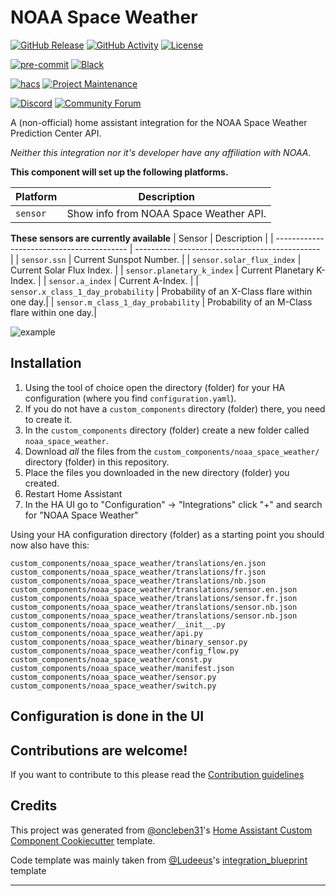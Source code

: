 # NOAA Space Weather

[![GitHub Release][releases-shield]][releases]
[![GitHub Activity][commits-shield]][commits]
[![License][license-shield]](LICENSE)

[![pre-commit][pre-commit-shield]][pre-commit]
[![Black][black-shield]][black]

[![hacs][hacsbadge]][hacs]
[![Project Maintenance][maintenance-shield]][user_profile]

[![Discord][discord-shield]][discord]
[![Community Forum][forum-shield]][forum]

A (non-official) home assistant integration for the NOAA Space Weather Prediction Center API.

_Neither this integration nor it's developer have any affiliation with NOAA._

**This component will set up the following platforms.**

| Platform | Description                            |
| -------- | -------------------------------------- |
| `sensor` | Show info from NOAA Space Weather API. |

**These sensors are currently available**
| Sensor | Description |
| ----------------------------------------- | ---------------------------------------------- |
| `sensor.ssn` | Current Sunspot Number. |
| `sensor.solar_flux_index` | Current Solar Flux Index. |
| `sensor.planetary_k_index` | Current Planetary K-Index. |
| `sensor.a_index` | Current A-Index. |
| `sensor.x_class_1_day_probability` | Probability of an X-Class flare within one day.|
| `sensor.m_class_1_day_probability` | Probability of an M-Class flare within one day.|

![example][exampleimg]

## Installation

1. Using the tool of choice open the directory (folder) for your HA configuration (where you find `configuration.yaml`).
2. If you do not have a `custom_components` directory (folder) there, you need to create it.
3. In the `custom_components` directory (folder) create a new folder called `noaa_space_weather`.
4. Download _all_ the files from the `custom_components/noaa_space_weather/` directory (folder) in this repository.
5. Place the files you downloaded in the new directory (folder) you created.
6. Restart Home Assistant
7. In the HA UI go to "Configuration" -> "Integrations" click "+" and search for "NOAA Space Weather"

Using your HA configuration directory (folder) as a starting point you should now also have this:

```text
custom_components/noaa_space_weather/translations/en.json
custom_components/noaa_space_weather/translations/fr.json
custom_components/noaa_space_weather/translations/nb.json
custom_components/noaa_space_weather/translations/sensor.en.json
custom_components/noaa_space_weather/translations/sensor.fr.json
custom_components/noaa_space_weather/translations/sensor.nb.json
custom_components/noaa_space_weather/translations/sensor.nb.json
custom_components/noaa_space_weather/__init__.py
custom_components/noaa_space_weather/api.py
custom_components/noaa_space_weather/binary_sensor.py
custom_components/noaa_space_weather/config_flow.py
custom_components/noaa_space_weather/const.py
custom_components/noaa_space_weather/manifest.json
custom_components/noaa_space_weather/sensor.py
custom_components/noaa_space_weather/switch.py
```

## Configuration is done in the UI

<!---->

## Contributions are welcome!

If you want to contribute to this please read the [Contribution guidelines](CONTRIBUTING.md)

## Credits

This project was generated from [@oncleben31](https://github.com/oncleben31)'s [Home Assistant Custom Component Cookiecutter](https://github.com/oncleben31/cookiecutter-homeassistant-custom-component) template.

Code template was mainly taken from [@Ludeeus](https://github.com/ludeeus)'s [integration_blueprint][integration_blueprint] template

---

[integration_blueprint]: https://github.com/custom-components/integration_blueprint
[black]: https://github.com/psf/black
[black-shield]: https://img.shields.io/badge/code%20style-black-000000.svg?style=for-the-badge
[commits-shield]: https://img.shields.io/github/commit-activity/y/tcarwash/home-assistant_noaa-space-weather.svg?style=for-the-badge
[commits]: https://github.com/tcarwash/home-assistant_noaa-space-weather/commits/main
[hacs]: https://hacs.xyz
[hacsbadge]: https://img.shields.io/badge/HACS-Custom-orange.svg?style=for-the-badge
[discord]: https://discord.gg/Qa5fW2R
[discord-shield]: https://img.shields.io/discord/330944238910963714.svg?style=for-the-badge
[exampleimg]: example.png
[forum-shield]: https://img.shields.io/badge/community-forum-brightgreen.svg?style=for-the-badge
[forum]: https://community.home-assistant.io/
[license-shield]: https://img.shields.io/github/license/tcarwash/home-assistant_noaa-space-weather.svg?style=for-the-badge
[maintenance-shield]: https://img.shields.io/badge/maintainer-%40tcarwash-blue.svg?style=for-the-badge
[pre-commit]: https://github.com/pre-commit/pre-commit
[pre-commit-shield]: https://img.shields.io/badge/pre--commit-enabled-brightgreen?style=for-the-badge
[releases-shield]: https://img.shields.io/github/release/tcarwash/home-assistant_noaa-space-weather.svg?style=for-the-badge
[releases]: https://github.com/tcarwash/home-assistant_noaa-space-weather/releases
[user_profile]: https://github.com/tcarwash
